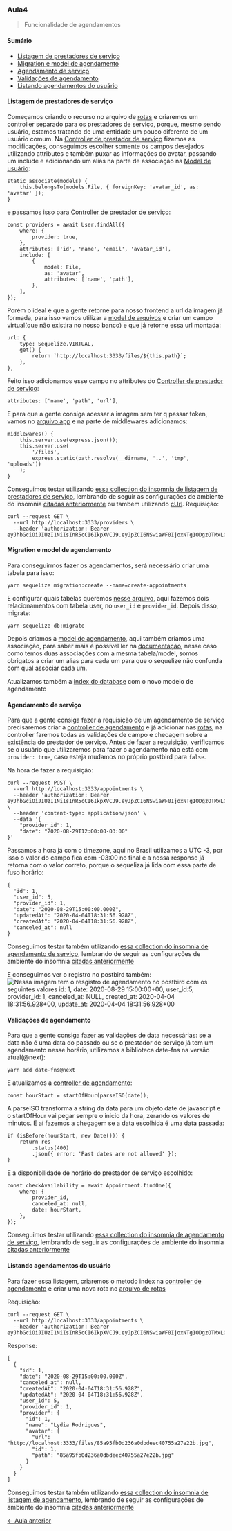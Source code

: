 
### Aula4
> Funcionalidade de agendamentos

#### Sumário
- [Listagem de prestadores de serviço](#listagem-de-prestadores-de-serviço)
- [Migration e model de agendamento](#migration-e-model-de-agendamento)
- [Agendamento de serviço](#agendamento-de-serviço)
- [Validações de agendamento](#validações-de-agendamento)
- [Listando agendamentos do usuário](#listando-agendamentos-do-usuário)


#### Listagem de prestadores de serviço

Começamos criando o recurso no arquivo de [rotas](../src/routes.js) e criaremos um controller separado para os prestadores de serviço, porque, mesmo sendo usuário, estamos tratando de uma entidade um pouco diferente de um usuário comum.
Na [Controller de prestador de serviço](../src/app/controllers/ProviderController.js) fizemos as modificações, conseguimos escolher somente os campos desejados utilizando attributes e também puxar as informações do avatar, passando um include e adicionando um alias na parte de associação na [Model de usuário](../src/app/models/User.js):
```
static associate(models) {
    this.belongsTo(models.File, { foreignKey: 'avatar_id', as: 'avatar' });
}
```
e passamos isso para [Controller de prestador de serviço](../src/app/controllers/ProviderController.js):
```
const providers = await User.findAll({
    where: {
        provider: true,
    },
    attributes: ['id', 'name', 'email', 'avatar_id'],
    include: [
        {
            model: File,
            as: 'avatar',
            attributes: ['name', 'path'],
        },
    ],
});
```
Porém o ideal é que a gente retorne para nosso frontend a url da imagem já formada, para isso vamos utilizar a [model de arquivos](../src/app/models/File.js) e criar um campo virtual(que não existira no nosso banco) e que já retorne essa url montada:
```
url: {
    type: Sequelize.VIRTUAL,
    get() {
        return `http://localhost:3333/files/${this.path}`;
    },
},
```
Feito isso adicionamos esse campo no attributes do [Controller de prestador de serviço](../src/app/controllers/ProviderController.js):
```
attributes: ['name', 'path', 'url'],

```
E para que a gente consiga acessar a imagem sem ter q passar token, vamos no [arquivo app](../src/app.js) e na parte de middlewares adicionamos:
```
middlewares() {
    this.server.use(express.json());
    this.server.use(
        '/files',
        express.static(path.resolve(__dirname, '..', 'tmp', 'uploads'))
    );
}
```
Conseguimos testar utilizando [essa collection do insomnia de listagem de prestadores de serviço](../README_FILES/insomnia/GoBarber_Providers.json), lembrando de seguir as configurações de ambiente do insomnia [citadas anteriormente](Aula2.md#cadastro-de-usuários) ou também utilizando [cUrl](https://curl.haxx.se/docs/manpage.html).
Requisição:
```
curl --request GET \
  --url http://localhost:3333/providers \
  --header 'authorization: Bearer eyJhbGciOiJIUzI1NiIsInR5cCI6IkpXVCJ9.eyJpZCI6NSwiaWF0IjoxNTg1ODgzOTMxLCJleHAiOjE1ODY0ODg3MzF9.mYiP3Ij0lD_OUb1jeyczPHkrKIM25IEN56KVK2r5n6c'
```

#### Migration e model de agendamento

Para conseguirmos fazer os agendamentos, será necessário criar uma tabela para isso:
```
yarn sequelize migration:create --name=create-appointments
```
E configurar quais tabelas queremos [nesse arquivo](../src/database/migrations/20200403215522-create-appointments.js), aqui fazemos dois relacionamentos com tabela user, no `user_id` e `provider_id`.
Depois disso, migrate:
```
yarn sequelize db:migrate
```
Depois criamos a [model de agendamento](../src/app/models/Appointment.js), aqui também criamos uma associação, para saber mais é possível ler na [documentação](https://sequelize.org/master/manual/assocs.html), nesse caso como temos duas associações com a mesma tabela/model, somos obrigatos a criar um alias para cada um para que o sequelize não confunda com qual associar cada um.

Atualizamos também a [index do database](../src/database/index.js) com o novo modelo de agendamento

#### Agendamento de serviço

Para que a gente consiga fazer a requisição de um agendamento de serviço precisaremos criar a [controller de agendamento](../src/app/controllers/AppointmentController.js) e já adicionar nas [rotas](../src/routes.js),
na controller faremos todas as validações de campo e checagem sobre a existência do prestador de serviço.
Antes de fazer a requisição, verificamos se o usuário que utilizaremos para fazer o agendamento não está com  `provider: true`, caso esteja mudamos no próprio postbird para `false`.

Na hora de fazer a requisição:
```
curl --request POST \
  --url http://localhost:3333/appointments \
  --header 'authorization: Bearer eyJhbGciOiJIUzI1NiIsInR5cCI6IkpXVCJ9.eyJpZCI6NSwiaWF0IjoxNTg1ODgzOTMxLCJleHAiOjE1ODY0ODg3MzF9.mYiP3Ij0lD_OUb1jeyczPHkrKIM25IEN56KVK2r5n6c' \
  --header 'content-type: application/json' \
  --data '{
	"provider_id": 1,
	"date": "2020-08-29T12:00:00-03:00"
}'
```
Passamos a hora já com o timezone, aqui no Brasil utilizamos a UTC -3, por isso o valor do campo fica com -03:00 no final e a nossa response já retorna com o valor correto, porque o sequeliza já lida com essa parte de fuso horário:
```
{
  "id": 1,
  "user_id": 5,
  "provider_id": 1,
  "date": "2020-08-29T15:00:00.000Z",
  "updatedAt": "2020-04-04T18:31:56.928Z",
  "createdAt": "2020-04-04T18:31:56.928Z",
  "canceled_at": null
}
```
Conseguimos testar também utilizando [essa collection do insomnia de agendamento de serviço](../README_FILES/insomnia/GoBarber_Appointment.json), lembrando de seguir as configurações de ambiente do insomnia [citadas anteriormente](Aula2.md#cadastro-de-usuários)

E conseguimos ver o registro no postbird também:
![Nessa imagem tem o resgistro de agendamento no postbird com os seguintes valores id: 1, date: 2020-08-29 15:00:00+00, user_id:5, provider_id: 1, canceled_at: NULL, created_at: 2020-04-04 18:31:56.928+00, update_at: 2020-04-04 18:31:56.928+00](../README_FILES/images/postbird/create_appointment.png)

#### Validações de agendamento

Para que a gente consiga fazer as validações de data necessárias: se a data não é uma data do passado ou se o prestador de serviço já tem um agendamento nesse horário, utilizamos a biblioteca date-fns na versão atual(@next):
```
yarn add date-fns@next
```
E atualizamos a [controller de agendamento](../src/app/controllers/AppointmentController.js):
```
const hourStart = startOfHour(parseISO(date));
```
A parseISO transforma a string da data para um objeto date de javascript e o startOfHour vai pegar sempre o inicio da hora, zerando os valores de minutos.
E aí fazemos a chegagem se a data escolhida é uma data passada:
```
if (isBefore(hourStart, new Date())) {
    return res
        .status(400)
        .json({ error: 'Past dates are not allowed' });
}
```
E a disponibilidade de horário do prestador de serviço escolhido:
```
const checkAvailability = await Appointment.findOne({
    where: {
        provider_id,
        canceled_at: null,
        date: hourStart,
    },
});
```
Conseguimos testar utilizando [essa collection do insomnia de agendamento de serviço](../README_FILES/insomnia/GoBarber_AppointmentValidation.json), lembrando de seguir as configurações de ambiente do insomnia [citadas anteriormente](Aula2.md#cadastro-de-usuários)

#### Listando agendamentos do usuário

Para fazer essa listagem, criaremos o metodo index na [controller de agendamento](../src/app/controllers/AppointmentController.js) e criar uma nova rota no [arquivo de rotas](../src/routes.js)

Requisição:
```
curl --request GET \
  --url http://localhost:3333/appointments \
  --header 'authorization: Bearer eyJhbGciOiJIUzI1NiIsInR5cCI6IkpXVCJ9.eyJpZCI6NSwiaWF0IjoxNTg1ODgzOTMxLCJleHAiOjE1ODY0ODg3MzF9.mYiP3Ij0lD_OUb1jeyczPHkrKIM25IEN56KVK2r5n6c'
```
Response:
```
[
  {
    "id": 1,
    "date": "2020-08-29T15:00:00.000Z",
    "canceled_at": null,
    "createdAt": "2020-04-04T18:31:56.928Z",
    "updatedAt": "2020-04-04T18:31:56.928Z",
    "user_id": 5,
    "provider_id": 1,
    "provider": {
      "id": 1,
      "name": "Lydia Rodrigues",
      "avatar": {
        "url": "http://localhost:3333/files/85a95fb0d236a0dbdeec40755a27e22b.jpg",
        "id": 1,
        "path": "85a95fb0d236a0dbdeec40755a27e22b.jpg"
      }
    }
  }
]
```

Conseguimos testar também utilizando [essa collection do insomnia de listagem de agendamento](../README_FILES/insomnia/GoBarber_Appointments.json), lembrando de seguir as configurações de ambiente do insomnia [citadas anteriormente](Aula2.md#cadastro-de-usuários)

[<- Aula anterior](Aula3.md)
